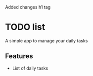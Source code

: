 Added changes h1 tag
# TODO list

A simple app to manage your daily tasks

## Features

* List of daily tasks
